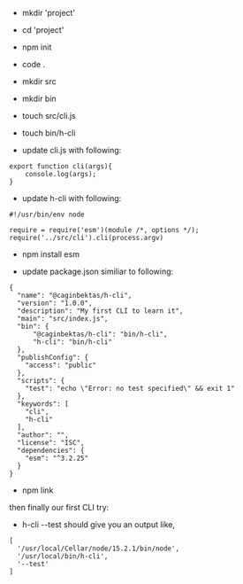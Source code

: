 - mkdir 'project'
- cd 'project'
- npm init
- code .
- mkdir src
- mkdir bin
- touch src/cli.js
- touch bin/h-cli

- update cli.js with following:
```
export function cli(args){
    console.log(args);
}
```

- update h-cli with following:
```
#!/usr/bin/env node

require = require('esm')(module /*, options */);
require('../src/cli').cli(process.argv)
```

- npm install esm

- update package.json similiar to following: 
```
{
  "name": "@caginbektas/h-cli",
  "version": "1.0.0",
  "description": "My first CLI to learn it",
  "main": "src/index.js",
  "bin": {
      "@caginbektas/h-cli": "bin/h-cli",
      "h-cli": "bin/h-cli"
  },
  "publishConfig": {
    "access": "public"
  },
  "scripts": {
    "test": "echo \"Error: no test specified\" && exit 1"
  },
  "keywords": [
    "cli",
    "h-cli"
  ],
  "author": "",
  "license": "ISC",
  "dependencies": {
    "esm": "^3.2.25"
  }
}
```

- npm link

then finally our first CLI try:
- h-cli --test should give you an output like, 
```
[
  '/usr/local/Cellar/node/15.2.1/bin/node',
  '/usr/local/bin/h-cli',
  '--test'
]
```